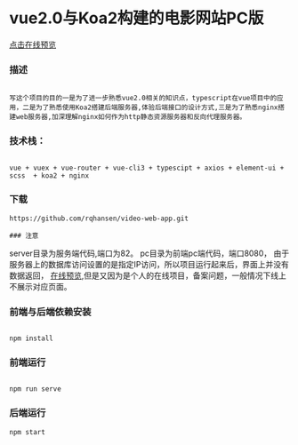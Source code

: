 
# vue2.0与Koa2构建的电影网站PC版

[点击在线预览](https://www.wanxunm.com)

### 描述
```

写这个项目的目的一是为了进一步熟悉vue2.0相关的知识点，typescript在vue项目中的应用，二是为了熟悉使用Koa2搭建后端服务器,体验后端接口的设计方式,三是为了熟悉nginx搭建web服务器,加深理解nginx如何作为http静态资源服务器和反向代理服务器。
```

###  技术栈： 
```

vue + vuex + vue-router + vue-cli3 + typescipt + axios + element-ui + scss  + koa2 + nginx 
``` 

###  下载
```
https://github.com/rqhansen/video-web-app.git

### 注意
```

server目录为服务端代码,端口为82。 pc目录为前端pc端代码，端口8080，
由于服务器上的数据库访问设置的是指定IP访问，所以项目运行起来后，界面上并没有数据返回，
[在线预览](https://www.wanxunm.com),但是又因为是个人的在线项目，备案问题，一般情况下线上不展示对应页面。


### 前端与后端依赖安装
```

npm install
```

### 前端运行
```

npm run serve
```

### 后端运行
```
npm start
```
